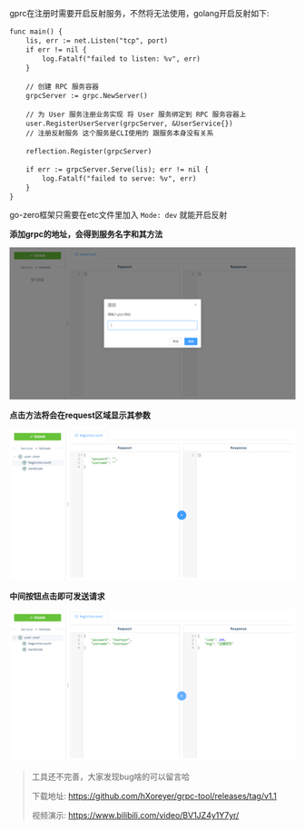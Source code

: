 gprc在注册时需要开启反射服务，不然将无法使用，golang开启反射如下:

```golang
func main() {
    lis, err := net.Listen("tcp", port)
    if err != nil {
        log.Fatalf("failed to listen: %v", err)
    }

    // 创建 RPC 服务容器
    grpcServer := grpc.NewServer()

    // 为 User 服务注册业务实现 将 User 服务绑定到 RPC 服务容器上
    user.RegisterUserServer(grpcServer, &UserService{})
    // 注册反射服务 这个服务是CLI使用的 跟服务本身没有关系

    reflection.Register(grpcServer)

    if err := grpcServer.Serve(lis); err != nil {
        log.Fatalf("failed to serve: %v", err)
    }
}
```

  go-zero框架只需要在etc文件里加入 `Mode: dev` 就能开启反射



**添加grpc的地址，会得到服务名字和其方法**

![](https://github.com/hXoreyer/grpc-tool/blob/master/png/1.png)

**点击方法将会在request区域显示其参数**

![](https://github.com/hXoreyer/grpc-tool/blob/master/png/2.png)

**中间按钮点击即可发送请求**

![](https://github.com/hXoreyer/grpc-tool/blob/master/png/3.png)

> 工具还不完善，大家发现bug啥的可以留言哈
>
> 下载地址:  https://github.com/hXoreyer/grpc-tool/releases/tag/v1.1
>
> 视频演示:  https://www.bilibili.com/video/BV1JZ4y1Y7yr/

